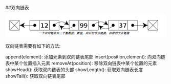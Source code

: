 ##双向链表

![img](./img/dlink.png)


双向链表需要有如下的方法:

append(element): 添加元素到双向链表尾部
insert(position,element): 向双向链表中某个位置插入元素
removeAt(position): 移除双向链表中某个位置的元素
showHead(): 获取双向链表的头部
showLength(): 获取双向链表长度
showTail(): 获取双向链表尾部